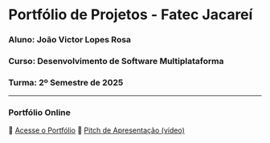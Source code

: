 # Portfólio de Projetos - Fatec Jacareí
### Aluno: João Victor Lopes Rosa
### Curso: Desenvolvimento de Software Multiplataforma
### Turma: 2º Semestre de 2025
 
---

### Portfólio Online  
🔗 [Acesse o Portfólio](https://fatec-jacarei-dsm-portfolio.github.io/ra2581392513038/)
🎤 [Pitch de Apresentação (vídeo)](LINK_PARA_VIDEO_NO_TEAMS)
